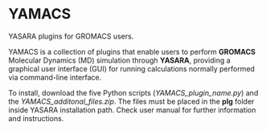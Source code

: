 # YAMACS
YASARA plugins for GROMACS users.

YAMACS is a collection of plugins that enable users to perform **GROMACS** Molecular Dynamics (MD) simulation through **YASARA**, providing a graphical user interface (GUI) for running calculations normally performed via command-line interface. 

To install, download the five Python scripts (_YAMACS_plugin_name.py_) and the _YAMACS_additonal_files.zip_. The files must be placed in the **plg** folder inside YASARA installation path. Check user manual for further information and instructions.
